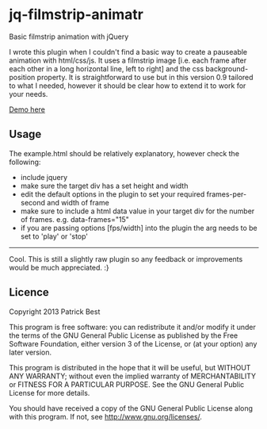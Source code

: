 jq-filmstrip-animatr
====================

Basic filmstrip animation with jQuery

I wrote this plugin when I couldn't find a basic way to create a pauseable animation with html/css/js. It uses a filmstrip image [i.e. each frame after each other in a long horizontal line, left to right] and the css background-position property. It is straightforward to use but in this version 0.9 tailored to what I needed, however it should be clear how to extend it to work for your needs.

[Demo here](http://patrickbest.github.com/jq-filmstrip-animatr/)

Usage
-----

The example.html should be relatively explanatory, however check the following:

* include jquery
* make sure the target div has a set height and width
* edit the default options in the plugin to set your required frames-per-second and width of frame
* make sure to include a html data value in your target div for the number of frames. e.g. data-frames="15"
* if you are passing options [fps/width] into the plugin the arg needs to be set to 'play' or 'stop'

-----

Cool. This is still a slightly raw plugin so any feedback or improvements would be much appreciated. :}


Licence
-------

Copyright 2013 Patrick Best

This program is free software: you can redistribute it and/or modify it under the terms of the GNU General Public License as published by the Free Software Foundation, either version 3 of the License, or (at your option) any later version.

This program is distributed in the hope that it will be useful, but WITHOUT ANY WARRANTY; without even the implied warranty of MERCHANTABILITY or FITNESS FOR A PARTICULAR PURPOSE.  See the GNU General Public License for more details.

You should have received a copy of the GNU General Public License along with this program.  If not, see <http://www.gnu.org/licenses/>.